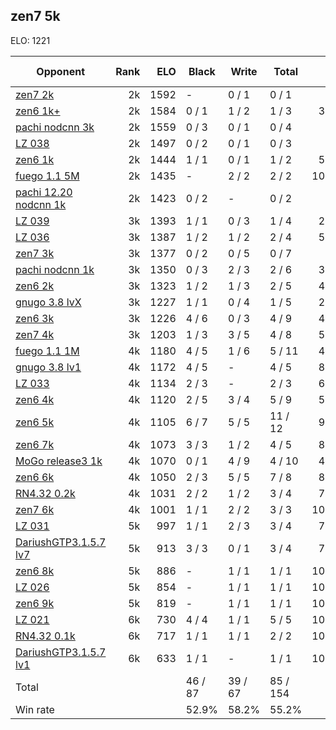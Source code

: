## zen7 5k ##

ELO: 1221

Opponent | Rank | ELO | Black | Write | Total | Win rate
---------|-----:|----:|-------|-------|-------|-------:
[zen7 2k](zen7%202k.md) | 2k | 1592 | - | 0 / 1 | 0 / 1 | 0.0%
[zen6 1k+](zen6%201k+.md) | 2k | 1584 | 0 / 1 | 1 / 2 | 1 / 3 | 33.3%
[pachi nodcnn 3k](pachi%20nodcnn%203k.md) | 2k | 1559 | 0 / 3 | 0 / 1 | 0 / 4 | 0.0%
[LZ 038](LZ%20038.md) | 2k | 1497 | 0 / 2 | 0 / 1 | 0 / 3 | 0.0%
[zen6 1k](zen6%201k.md) | 2k | 1444 | 1 / 1 | 0 / 1 | 1 / 2 | 50.0%
[fuego 1.1 5M](fuego%201.1%205M.md) | 2k | 1435 | - | 2 / 2 | 2 / 2 | 100.0%
[pachi 12.20 nodcnn 1k](pachi%2012.20%20nodcnn%201k.md) | 2k | 1423 | 0 / 2 | - | 0 / 2 | 0.0%
[LZ 039](LZ%20039.md) | 3k | 1393 | 1 / 1 | 0 / 3 | 1 / 4 | 25.0%
[LZ 036](LZ%20036.md) | 3k | 1387 | 1 / 2 | 1 / 2 | 2 / 4 | 50.0%
[zen7 3k](zen7%203k.md) | 3k | 1377 | 0 / 2 | 0 / 5 | 0 / 7 | 0.0%
[pachi nodcnn 1k](pachi%20nodcnn%201k.md) | 3k | 1350 | 0 / 3 | 2 / 3 | 2 / 6 | 33.3%
[zen6 2k](zen6%202k.md) | 3k | 1323 | 1 / 2 | 1 / 3 | 2 / 5 | 40.0%
[gnugo 3.8 lvX](gnugo%203.8%20lvX.md) | 3k | 1227 | 1 / 1 | 0 / 4 | 1 / 5 | 20.0%
[zen6 3k](zen6%203k.md) | 3k | 1226 | 4 / 6 | 0 / 3 | 4 / 9 | 44.4%
[zen7 4k](zen7%204k.md) | 3k | 1203 | 1 / 3 | 3 / 5 | 4 / 8 | 50.0%
[fuego 1.1 1M](fuego%201.1%201M.md) | 4k | 1180 | 4 / 5 | 1 / 6 | 5 / 11 | 45.5%
[gnugo 3.8 lv1](gnugo%203.8%20lv1.md) | 4k | 1172 | 4 / 5 | - | 4 / 5 | 80.0%
[LZ 033](LZ%20033.md) | 4k | 1134 | 2 / 3 | - | 2 / 3 | 66.7%
[zen6 4k](zen6%204k.md) | 4k | 1120 | 2 / 5 | 3 / 4 | 5 / 9 | 55.6%
[zen6 5k](zen6%205k.md) | 4k | 1105 | 6 / 7 | 5 / 5 | 11 / 12 | 91.7%
[zen6 7k](zen6%207k.md) | 4k | 1073 | 3 / 3 | 1 / 2 | 4 / 5 | 80.0%
[MoGo release3 1k](MoGo%20release3%201k.md) | 4k | 1070 | 0 / 1 | 4 / 9 | 4 / 10 | 40.0%
[zen6 6k](zen6%206k.md) | 4k | 1050 | 2 / 3 | 5 / 5 | 7 / 8 | 87.5%
[RN4.32 0.2k](RN4.32%200.2k.md) | 4k | 1031 | 2 / 2 | 1 / 2 | 3 / 4 | 75.0%
[zen7 6k](zen7%206k.md) | 4k | 1001 | 1 / 1 | 2 / 2 | 3 / 3 | 100.0%
[LZ 031](LZ%20031.md) | 5k | 997 | 1 / 1 | 2 / 3 | 3 / 4 | 75.0%
[DariushGTP3.1.5.7 lv7](DariushGTP3.1.5.7%20lv7.md) | 5k | 913 | 3 / 3 | 0 / 1 | 3 / 4 | 75.0%
[zen6 8k](zen6%208k.md) | 5k | 886 | - | 1 / 1 | 1 / 1 | 100.0%
[LZ 026](LZ%20026.md) | 5k | 854 | - | 1 / 1 | 1 / 1 | 100.0%
[zen6 9k](zen6%209k.md) | 5k | 819 | - | 1 / 1 | 1 / 1 | 100.0%
[LZ 021](LZ%20021.md) | 6k | 730 | 4 / 4 | 1 / 1 | 5 / 5 | 100.0%
[RN4.32 0.1k](RN4.32%200.1k.md) | 6k | 717 | 1 / 1 | 1 / 1 | 2 / 2 | 100.0%
[DariushGTP3.1.5.7 lv1](DariushGTP3.1.5.7%20lv1.md) | 6k | 633 | 1 / 1 | - | 1 / 1 | 100.0%
Total | | | 46 / 87 | 39 / 67 | 85 / 154 | 
Win rate| | | 52.9% | 58.2% | 55.2% | 

